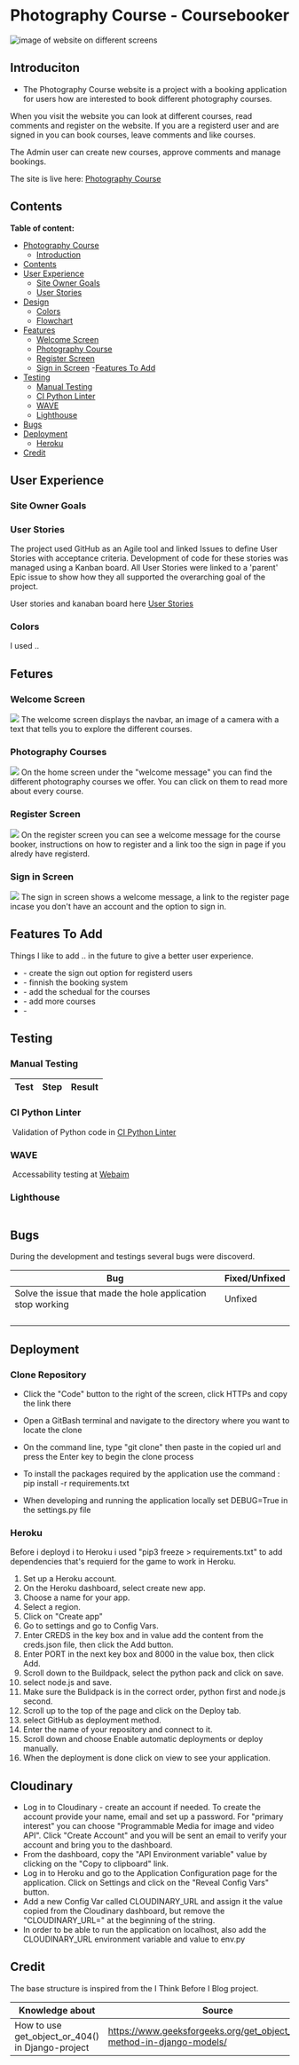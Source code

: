 # Photography Course - Coursebooker
<img src="" alt="image of website on different screens">

## Introduciton 
- The Photography Course website is a project with a booking application for users how are interested to book different photography courses.

When you visit the website you can look at different courses, read comments and register on the website. If you are a registerd user and are signed in you can book courses, leave comments and like courses.

The Admin user can create new courses, approve comments and manage bookings.

The site is live here: <a href="https://pp4-photo-course-3aa13042f6e0.herokuapp.com/">Photography Course</a>


## Contents
**Table of content:**
- [Photography Course](#photography-course)
    - [Introduction](#introduciton)
- [Contents](#contents)
- [User Experience](#user-experience)
    - [Site Owner Goals](#site-owner-goals)
    - [User Stories](#user-stories)
- [Design](#design)
    - [Colors](#colors)
    - [Flowchart](#flowchart)
- [Features](#features)
    - [Welcome Screen](#welcome-screen)
    - [Photography Course](#photography-course)
    - [Register Screen](#register-screen)
    - [Sign in Screen](#sign-in-screen)
-[Features To Add](#features-to-add)
- [Testing](#testing)
    - [Manual Testing](#manual-testing)
    - [CI Python Linter](#ci-python-linter)
    - [WAVE](#wave)
    - [Lighthouse](#lighthouse)
- [Bugs](#bugs)
- [Deployment](#deployment)
    - [Heroku](#heroku)
- [Credit](#credit)

## User Experience

### Site Owner Goals


### User Stories
The project used GitHub as an Agile tool and linked Issues to define User Stories with acceptance criteria. Development of code for these stories was managed using a Kanban board. All User Stories were linked to a 'parent' Epic issue to show how they all supported the overarching goal of the project.

User stories and kanaban board here <a href="https://github.com/users/axtegenarnoldt/projects/3/views/1">User Stories</a>


### Colors
I used ..



## Fetures

### Welcome Screen
<img src="docs/homescreen.png">
The welcome screen displays the navbar, an image of a camera with a text that tells you to explore the different courses.

### Photography Courses
<img src="docs/coursees.png">
On the home screen under the "welcome message" you can find the different photography courses we offer. You can click on them to read more about every course.

### Register Screen
<img src="docs/registerscreen.png">
On the register screen you can see a welcome message for the course booker, instructions on how to register and a link too the sign in page if you alredy have registerd.

### Sign in Screen
<img src="docs/loginscreen.png">
The sign in screen shows a welcome message, a link to the register page incase you don't have an account and the option to sign in.

## Features To Add

Things I like to add .. in the future to give a better user experience.
<ul>
<li> - create the sign out option for registerd users </li>
<li> - finnish the booking system</li>
<li> - add the schedual for the courses</li>
<li> - add more courses </li>
<li> - </li>
</ul>

## Testing

### Manual Testing

| Test | Step | Result |
|------|------|--------|


### CI Python Linter
<img src="">
Validation of Python code in <a href="https://pep8ci.herokuapp.com/">CI Python Linter</a> 

### WAVE
<img src="">
Accessability testing at <a href="">Webaim</a> 

### Lighthouse


<img src="">

## Bugs
 During the development and testings several bugs were discoverd.

 | Bug | Fixed/Unfixed |
 |-----|---------------|
 | Solve the issue that made the hole application stop working | Unfixed |
 |  |  |
 |  | |
 |  |  |
 |  |  |

## Deployment

### Clone Repository
- Click the "Code" button to the right of the screen, click HTTPs and copy the link there

- Open a GitBash terminal and navigate to the directory where you want to locate the clone

- On the command line, type "git clone" then paste in the copied url and press the Enter key to begin the clone process

- To install the packages required by the application use the command : pip install -r requirements.txt

- When developing and running the application locally set DEBUG=True in the settings.py file

### Heroku


Before i deployd i to Heroku i used "pip3 freeze > requirements.txt" to add dependencies that's requierd for the game to work in Heroku.
<ol>
<li> Set up a Heroku account. </li>
<li> On the Heroku dashboard, select create new app.</li>
<li> Choose a name for your app.</li>
<li> Select a region.</li>
<li> Click on "Create app"</li>
<li> Go to settings and go to Config Vars.</li>
<li> Enter CREDS in the key box and in value add the content from the creds.json file, then click the Add button.</li>
<li> Enter PORT in the next key box and 8000 in the value box, then click Add.</li>
<li> Scroll down to the Buildpack, select the python pack and click on save.</li>
<li> select node.js and save. </li>
<li> Make sure the Bulidpack is in the correct order, python first and node.js second. </li>
<li> Scroll up to the top of the page and click on the Deploy tab. </li>
<li> select GitHub as deployment method. </li>
<li> Enter the name of your repository and connect to it. </li>
<li> Scroll down and choose Enable automatic deployments or deploy manually. </li>
<li> When the deployment is done click on view to see your application. </li>
</ol>

## Cloudinary
- Log in to Cloudinary - create an account if needed. To create the account provide your name, email and set up a password. For "primary interest" you can choose "Programmable Media for image and video API". Click "Create Account" and you will be sent an email to verify your account and bring you to the dashboard.
- From the dashboard, copy the "API Environment variable" value by clicking on the "Copy to clipboard" link.
- Log in to Heroku and go to the Application Configuration page for the application. Click on Settings and click on the "Reveal Config Vars" button.
- Add a new Config Var called CLOUDINARY_URL and assign it the value copied from the Cloudinary dashboard, but remove the "CLOUDINARY_URL=" at the beginning of the string.
- In order to be able to run the application on localhost, also add the CLOUDINARY_URL environment variable and value to env.py


## Credit

The base structure is inspired from the I Think Before I Blog project.


| Knowledge about | Source |
| ----------------|--------|
| How to use get_object_or_404() in Django-project| https://www.geeksforgeeks.org/get_object_or_404-method-in-django-models/ |


